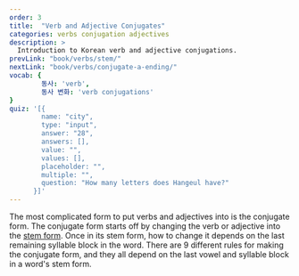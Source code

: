 ```yaml
---
order: 3
title:  "Verb and Adjective Conjugates"
categories: verbs conjugation adjectives
description: >
  Introduction to Korean verb and adjective conjugations.
prevLink: "book/verbs/stem/"
nextLink: "book/verbs/conjugate-a-ending/"
vocab: {
		동사: 'verb',
		동사 변화: 'verb conjugations'
}
quiz: '[{
        name: "city",
        type: "input",
        answer: "28",
        answers: [],
        value: "",
        values: [],
        placeholder: "",
        multiple: "",
        question: "How many letters does Hangeul have?"
      }]'
---
```

The most complicated form to put verbs and adjectives into is the conjugate form.
The conjugate form starts off by changing the verb or adjective into the
[stem form]({{site.baseurl}}/book/verbs/stem/). Once in its stem form, how to change it
depends on the last remaining syllable block in the word. There are 9 different
rules for making the conjugate form, and they all depend on the last vowel and
syllable block in a word's stem form.
